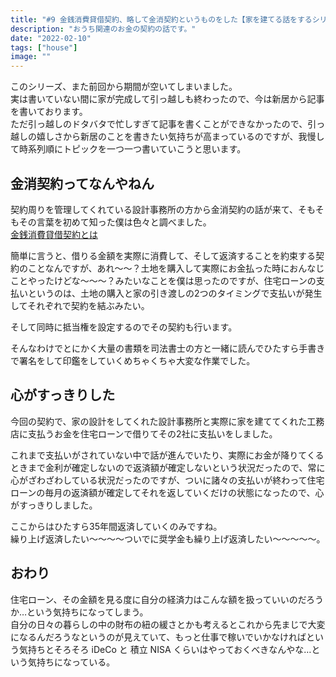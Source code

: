 ```yaml
---
title: "#9 金銭消費貸借契約、略して金消契約というものをした【家を建てる話をするシリーズ】"
description: "おうち関連のお金の契約の話です。"
date: "2022-02-10"
tags: ["house"]
image: ""
---
```


このシリーズ、また前回から期間が空いてしまいました。  
実は書いていない間に家が完成して引っ越しも終わったので、今は新居から記事を書いております。  
ただ引っ越しのドタバタで忙しすぎて記事を書くことができなかったので、引っ越しの嬉しさから新居のことを書きたい気持ちが高まっているのですが、我慢して時系列順にトピックを一つ一つ書いていこうと思います。

## 金消契約ってなんやねん

契約周りを管理してくれている設計事務所の方から金消契約の話が来て、そもそもその言葉を初めて知った僕は色々と調べました。  
[金銭消費貸借契約とは](https://www.athome.co.jp/contents/words/term_757/)

簡単に言うと、借りる金額を実際に消費して、そして返済することを約束する契約のことなんですが、あれ〜〜？土地を購入して実際にお金払った時におんなじことやったけどな〜〜〜？みたいなことを僕は思ったのですが、住宅ローンの支払いというのは、土地の購入と家の引き渡しの2つのタイミングで支払いが発生してそれぞれで契約を結ぶみたい。

そして同時に抵当権を設定するのでその契約も行います。

そんなわけでとにかく大量の書類を司法書士の方と一緒に読んでひたすら手書きで署名をして印鑑をしていくめちゃくちゃ大変な作業でした。

## 心がすっきりした

今回の契約で、家の設計をしてくれた設計事務所と実際に家を建ててくれた工務店に支払うお金を住宅ローンで借りてその2社に支払いをしました。

これまで支払いがされていない中で話が進んでいたり、実際にお金が降りてくるときまで金利が確定しないので返済額が確定しないという状況だったので、常に心がざわざわしている状況だったのですが、ついに諸々の支払いが終わって住宅ローンの毎月の返済額が確定してそれを返していくだけの状態になったので、心がすっきりしました。

ここからはひたすら35年間返済していくのみですね。  
繰り上げ返済したい〜〜〜〜ついでに奨学金も繰り上げ返済したい〜〜〜〜〜。

## おわり

住宅ローン、その金額を見る度に自分の経済力はこんな額を扱っていいのだろうか…という気持ちになってしまう。  
自分の日々の暮らしの中の財布の紐の緩さとかも考えるとこれから先まじで大変になるんだろうなというのが見えていて、もっと仕事で稼いでいかなければという気持ちとそろそろ iDeCo と 積立 NISA くらいはやっておくべきなんやな…という気持ちになっている。
